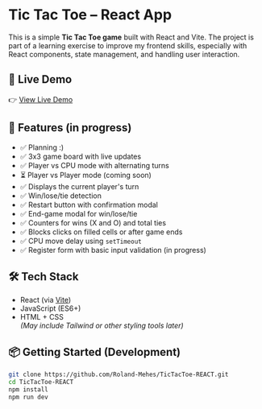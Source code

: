 # Tic Tac Toe – React App

This is a simple **Tic Tac Toe game** built with React and Vite. The project is part of a learning exercise to improve my frontend skills, especially with React components, state management, and handling user interaction.

## 🚀 Live Demo

👉 [View Live Demo](https://tic-tac-toe-react-lyart-psi.vercel.app/)

## 📌 Features (in progress)

- ✅ Planning :)
- ✅ 3x3 game board with live updates
- ✅ Player vs CPU mode with alternating turns
- ⏳ Player vs Player mode (coming soon)
- ✅ Displays the current player's turn
- ✅ Win/lose/tie detection
- ✅ Restart button with confirmation modal
- ✅ End-game modal for win/lose/tie
- ✅ Counters for wins (X and O) and total ties
- ✅ Blocks clicks on filled cells or after game ends
- ✅ CPU move delay using `setTimeout`
- ✅ Register form with basic input validation (in progress)

## 🛠 Tech Stack

- React (via [Vite](https://vitejs.dev/))
- JavaScript (ES6+)
- HTML + CSS  
  _(May include Tailwind or other styling tools later)_

## 📦 Getting Started (Development)

```bash
git clone https://github.com/Roland-Mehes/TicTacToe-REACT.git
cd TicTacToe-REACT
npm install
npm run dev
```
